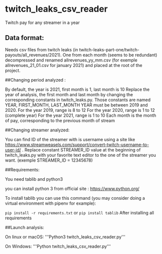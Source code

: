 # twitch_leaks_csv_reader
Twitch pay for any streamer in a year

## Data format:

Needs csv files from twitch leaks (in twitch-leaks-part-one/twitch-payouts/all_revenues/2021).
One from each month (seems to be redundant) decompressed and renamed allrevenues_yy_mm.csv (for exemple allrevenues_21_01.csv for january 2021) and placed at the root of the project.

##Changing period analyzed :

By default, the year is 2021, first month is 1, last month is 10
Replace the year of analysis, the first month and last month by changing the corresponding constants in twitch_leaks.py.
Those constants are named YEAR, FIRST_MONTH, LAST_MONTH
YEAR must be between 2019 and 2020.
For the year 2019, range is 8 to 12
For the year 2020, range is 1 to 12 (complete year)
For the year 2021, range is 1 to 10
Each month is the month of pay, corresponding to the previous month of stream

##Changing streamer analyzed:

You can find ID of the streamer with is username using a site like https://www.streamweasels.com/support/convert-twitch-username-to-user-id/ .
Replace constant STREAMER_ID value at the beginning of twitch_leaks.py with your favorite text editor to the one of the streamer you want. (exemple STREAMER_ID = 12345678)

##Requirements:

You need tablib and python3

you can install python 3 from official site : https://www.python.org/

To install tablib you can use this command (you may consider doing a virtual environment with pipenv for example):

```pip install -r requirements.txt```
or
```pip install tablib```
After installing all requirements

##Launch analysis:

On linux or macOS:
'''Python3 twitch_leaks_csv_reader.py'''

On Windows:
'''Python twitch_leaks_csv_reader.py'''